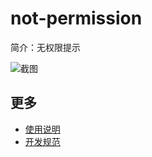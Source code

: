 # not-permission

简介：无权限提示

![截图](https://img.alicdn.com/tfs/TB1XvlnjtfJ8KJjy0FeXXXKEXXa-1900-1072.png)

## 更多

* [使用说明](http://gitlab.alibaba-inc.com/ice/notes/issues/830)
* [开发规范](http://gitlab.alibaba-inc.com/ice/notes/issues/830)
